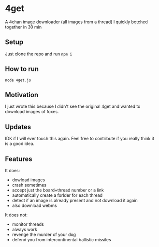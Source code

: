 # 4get
A 4chan image downloader (all images from a thread) I quickly botched together in 30 min

## Setup
Just clone the repo and run ```npm i```

## How to run
```node 4get.js```

## Motivation
I just wrote this because I didn't see the original 4get and wanted to download images of foxes. 

## Updates
IDK if I will ever touch this again. Feel free to contribute if you really think it is a good idea.

## Features
It does:
- dowload images
- crash sometimes
- accept just the board+thread number or a link
- automatically create a forlder for each thread
- detect if an image is already present and not download it again
- also download webms

It does not:
- monitor threads
- always work
- revenge the murder of your dog
- defend you from intercontinental ballistic missiles

